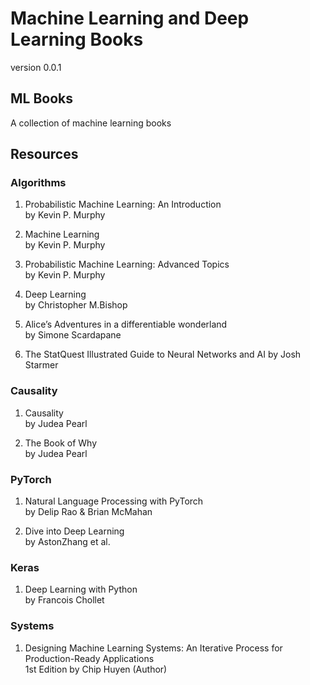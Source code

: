 # Machine Learning and Deep Learning Books


version 0.0.1

## ML Books

A collection of machine learning books


## Resources 

### Algorithms

1. Probabilistic Machine Learning: An Introduction  
   by Kevin P. Murphy

2. Machine Learning  
   by Kevin P. Murphy

3. Probabilistic Machine Learning: Advanced Topics  
   by Kevin P. Murphy


4. Deep Learning  
   by Christopher M.Bishop
   
5. Alice’s Adventures in a differentiable wonderland  
   by Simone Scardapane

6. The StatQuest Illustrated Guide to Neural Networks and AI
   by Josh Starmer

### Causality  
1. Causality  
   by Judea Pearl

2. The Book of Why  
   by Judea Pearl
   

### PyTorch

1. Natural Language Processing with PyTorch  
   by Delip Rao & Brian McMahan

2. Dive into Deep Learning  
   by AstonZhang et al.

### Keras
1. Deep Learning with Python  
   by Francois Chollet

### Systems

1. Designing Machine Learning Systems: An Iterative Process for Production-Ready Applications  
   1st Edition
   by Chip Huyen (Author)





